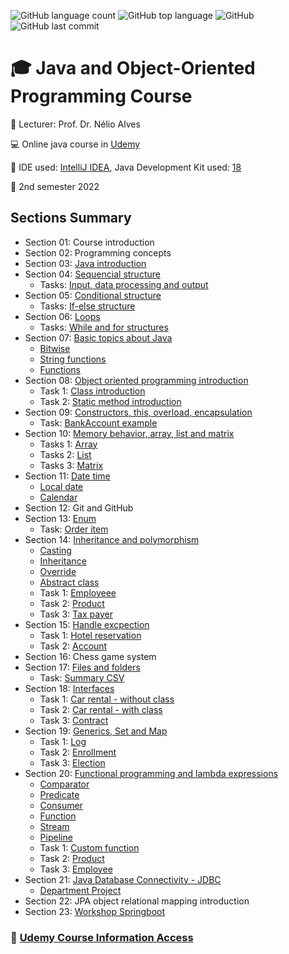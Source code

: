 ![GitHub language count](https://img.shields.io/github/languages/count/jmmarao/ws-java-course)
![GitHub top language](https://img.shields.io/github/languages/top/jmmarao/ws-java-course)
![GitHub](https://img.shields.io/github/license/jmmarao/ws-java-course)
![GitHub last commit](https://img.shields.io/github/last-commit/jmmarao/ws-java-course)

# :mortar_board: Java and Object-Oriented Programming Course

:triangular_flag_on_post: Lecturer: Prof. Dr. Nélio Alves

:computer: Online java course in [Udemy](https://www.udemy.com/course/java-curso-completo/)

:ticket: IDE used: [IntelliJ IDEA](https://www.jetbrains.com/pt-br/idea/), Java Development Kit used: [18](https://www.oracle.com/java/technologies/downloads/)

:calendar: 2nd semester 2022

## Sections Summary

- Section 01: Course introduction
- Section 02: Programming concepts
- Section 03: [Java introduction](https://github.com/jmmarao/ws-java-course/tree/main/src/main/java/section03)
- Section 04: [Sequencial structure](https://github.com/jmmarao/ws-java-course/tree/main/src/main/java/section04/examples)
  - Tasks: [Input, data processing and output](https://github.com/jmmarao/ws-java-course/tree/main/src/main/java/section04/tasks)
- Section 05: [Conditional structure](https://github.com/jmmarao/ws-java-course/tree/main/src/main/java/section05/examples)
  - Tasks: [If-else structure](https://github.com/jmmarao/ws-java-course/tree/main/src/main/java/section05/tasks)
- Section 06: [Loops](https://github.com/jmmarao/ws-java-course/tree/main/src/main/java/section06/examples)
  - Tasks: [While and for structures](https://github.com/jmmarao/ws-java-course/tree/main/src/main/java/section06/tasks)
- Section 07: [Basic topics about Java](https://github.com/jmmarao/ws-java-course/tree/main/src/main/java/section07/examples)
  - [Bitwise](https://github.com/jmmarao/ws-java-course/blob/main/src/main/java/section07/examples/Bitwise.java)
  - [String functions](https://github.com/jmmarao/ws-java-course/blob/main/src/main/java/section07/examples/StringFunctions.java)
  - [Functions](https://github.com/jmmarao/ws-java-course/blob/main/src/main/java/section07/examples/FunctionExample1.java)
- Section 08: [Object oriented programming introduction](https://github.com/jmmarao/ws-java-course/tree/main/src/main/java/section08/examples)
  - Task 1: [Class introduction](https://github.com/jmmarao/ws-java-course/tree/main/src/main/java/section08/tasks/task1)
  - Task 2: [Static method introduction](https://github.com/jmmarao/ws-java-course/tree/main/src/main/java/section08/tasks/task2)
- Section 09: [Constructors, this, overload, encapsulation](https://github.com/jmmarao/ws-java-course/tree/main/src/main/java/section09/examples)
  - Task: [BankAccount example](https://github.com/jmmarao/ws-java-course/tree/main/src/main/java/section09/task)
- Section 10: [Memory behavior, array, list and matrix](https://github.com/jmmarao/ws-java-course/tree/main/src/main/java/section10/examples)
  - Tasks 1: [Array](https://github.com/jmmarao/ws-java-course/tree/main/src/main/java/section10/tasks/vector)
  - Tasks 2: [List](https://github.com/jmmarao/ws-java-course/tree/main/src/main/java/section10/tasks/list)
  - Tasks 3: [Matrix](https://github.com/jmmarao/ws-java-course/tree/main/src/main/java/section10/tasks/matrix)
- Section 11: [Date time](https://github.com/jmmarao/ws-java-course/tree/main/src/main/java/section11/examples)
  - [Local date](https://github.com/jmmarao/ws-java-course/tree/main/src/main/java/section11/examples/localdate)
  - [Calendar](https://github.com/jmmarao/ws-java-course/tree/main/src/main/java/section11/examples/calendar)
- Section 12: Git and GitHub
- Section 13: [Enum](https://github.com/jmmarao/ws-java-course/tree/main/src/main/java/section13/examples)
  - Task: [Order item](https://github.com/jmmarao/ws-java-course/tree/main/src/main/java/section13/task)
- Section 14: [Inheritance and polymorphism](https://github.com/jmmarao/ws-java-course/tree/main/src/main/java/section14/examples)
  - [Casting](https://github.com/jmmarao/ws-java-course/tree/main/src/main/java/section14/examples/casting)
  - [Inheritance](https://github.com/jmmarao/ws-java-course/tree/main/src/main/java/section14/examples/inheritance)
  - [Override](https://github.com/jmmarao/ws-java-course/tree/main/src/main/java/section14/examples/override)
  - [Abstract class](https://github.com/jmmarao/ws-java-course/tree/main/src/main/java/section14/examples/abstractshape)
  - Task 1: [Employeee](https://github.com/jmmarao/ws-java-course/tree/main/src/main/java/section14/tasks/employee)
  - Task 2: [Product](https://github.com/jmmarao/ws-java-course/tree/main/src/main/java/section14/tasks/product)
  - Task 3: [Tax payer](https://github.com/jmmarao/ws-java-course/tree/main/src/main/java/section14/tasks/taxpayer)
- Section 15: [Handle excpection](https://github.com/jmmarao/ws-java-course/tree/main/src/main/java/section15/examples)
  - Task 1: [Hotel reservation](https://github.com/jmmarao/ws-java-course/tree/main/src/main/java/section15/tasks/hotel)
  - Task 2: [Account](https://github.com/jmmarao/ws-java-course/tree/main/src/main/java/section15/tasks/account)
- Section 16: Chess game system
- Section 17: [Files and folders](https://github.com/jmmarao/ws-java-course/tree/main/src/main/java/section17/examples)
  - Task: [Summary CSV](https://github.com/jmmarao/ws-java-course/tree/main/src/main/java/section17/task)
- Section 18: [Interfaces](https://github.com/jmmarao/ws-java-course/tree/main/src/main/java/section18/examples)
  - Task 1: [Car rental - without class](https://github.com/jmmarao/ws-java-course/tree/main/src/main/java/section18/tasks/carrental/firstsolution)
  - Task 2: [Car rental - with class](https://github.com/jmmarao/ws-java-course/tree/main/src/main/java/section18/tasks/carrental/secondsolution)
  - Task 3: [Contract](https://github.com/jmmarao/ws-java-course/tree/main/src/main/java/section18/tasks/contract)
- Section 19: [Generics, Set and Map](https://github.com/jmmarao/ws-java-course/tree/main/src/main/java/section19/examples)
  - Task 1: [Log](https://github.com/jmmarao/ws-java-course/tree/main/src/main/java/section19/tasks/log)
  - Task 2: [Enrollment](https://github.com/jmmarao/ws-java-course/tree/main/src/main/java/section19/tasks/enrollment)
  - Task 3: [Election](https://github.com/jmmarao/ws-java-course/tree/main/src/main/java/section19/tasks/election)
- Section 20: [Functional programming and lambda expressions](https://github.com/jmmarao/ws-java-course/tree/main/src/main/java/section20/examples)
  - [Comparator](https://github.com/jmmarao/ws-java-course/tree/main/src/main/java/section20/examples/comparator)
  - [Predicate](https://github.com/jmmarao/ws-java-course/tree/main/src/main/java/section20/examples/predicate)
  - [Consumer](https://github.com/jmmarao/ws-java-course/tree/main/src/main/java/section20/examples/consumer)
  - [Function](https://github.com/jmmarao/ws-java-course/tree/main/src/main/java/section20/examples/function)
  - [Stream](https://github.com/jmmarao/ws-java-course/tree/main/src/main/java/section20/examples/stream)
  - [Pipeline](https://github.com/jmmarao/ws-java-course/tree/main/src/main/java/section20/examples/pipeline)
  - Task 1: [Custom function](https://github.com/jmmarao/ws-java-course/tree/main/src/main/java/section20/tasks/customfunction)
  - Task 2: [Product](https://github.com/jmmarao/ws-java-course/tree/main/src/main/java/section20/tasks/product)
  - Task 3: [Employee](https://github.com/jmmarao/ws-java-course/tree/main/src/main/java/section20/tasks/employee)
- Section 21: [Java Database Connectivity - JDBC](https://github.com/jmmarao/ws-java-course/tree/main/src/main/java/section21/examples)
  - [Department Project](https://github.com/jmmarao/ws-java-course/tree/main/src/main/java/section21/task)
- Section 22: JPA object relational mapping introduction
- Section 23: [Workshop Springboot](https://github.com/jmmarao/workshop-springboot3-jpa)

### :link: [Udemy Course Information Access](https://www.udemy.com/)